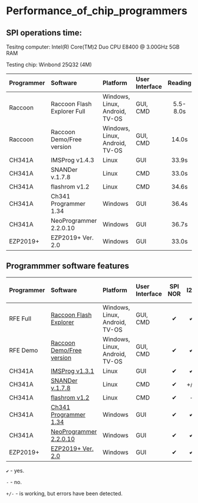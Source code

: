 # Performance_of_chip_programmers

## SPI operations time:

Tesitng computer: Intel(R) Core(TM)2 Duo CPU     E8400  @ 3.00GHz 5GB RAM

Testing chip: Winbond 25Q32 (4M)

| Programmer |       Software          |  Platform  |  User Interface  | Reading | Erasing |  Writing | Veryfying |
| :---       |       :---              |     :---   |      :---        |:---: |   :---: |   :---:  |   :---:   |
| Raccoon    | Raccoon Flash Explorer Full | Windows, Linux, Android, TV-OS | GUI, CMD |  5.5-8.0s  |  Auto when In-Write  |  20.0-23.0s   |   Auto when In-Write/In-Read   |
| Raccoon    | Raccoon Demo/Free version  | Windows, Linux, Android, TV-OS | GUI, CMD |  14.0s  |  In-Write  |  24.0s   |   14.0s   |
| CH341A     | IMSProg v1.4.3          | Linux | GUI  |  33.9s  |  12.7s  | 328.5s   |   33.9s   |
| CH341A     | SNANDer v.1.7.8         | Linux | CMD  |  33.0s  |   8.0s  | 327.0s   |   33.0s   |
| CH341A     | flashrom v1.2           | Linux | CMD  |  34.6s  |  83.2s  | 132.7s   |   34.5s   |
| CH341A     | Ch341 Programmer 1.34   | Windows | GUI|  36.4s  |   9.0s  | 231.4s   |   36.4s   |
| CH341A     | NeoProgrammer 2.2.0.10  | Windows | GUI|  36.7s  |   9.1s  | 220.8s   |   36.7s   | 
| EZP2019+   | EZP2019+ Ver. 2.0       | Windows | GUI|  33.0s  |  10.4s  |  38.7s   |   33.0s   |

## Programmmer software features

| Programmer | Software                |  Platform  |  User Interface  |  SPI NOR| I2C | MW | Edit SR | SFDP view | Security area view |.bin|.hex|.cap|
| :---       |       :---              |     :---   |      :---        |:---:|:---:|:---:| :---:  |   :---:   |   :---:   |:---:|:---:|:---:|
| RFE Full   | [Raccoon Flash Explorer ](https://t.me/racc00n_news)       | Windows, Linux, Android, TV-OS | GUI, CMD | ✔   | ✔   | -   |  -     |     -     |  -  | ✔ | - | - |
| RFE Demo   | [Raccoon Demo/Free version](https://github.com/lapot2/Raccoon-Flash-Explorer-Demo)       | Windows, Linux, Android, TV-OS | GUI, CMD | ✔   | ✔   | -   |  -     |     -     |  -  | - | - | - |
| CH341A     | [IMSProg v1.3.1](https://github.com/bigbigmdm/IMSProg)         | Linux | GUI  | ✔   | ✔   | ✔   |  ✔     |     ✔    |  -  | ✔ | ✔ | ✔ |
| CH341A     | [SNANDer v.1.7.8](https://github.com/McMCCRU/SNANDer)         | Linux | CMD  | ✔   |+/-  |+/-  |  -     |     -     |  -  | ✔ | - | - |
| CH341A     | [flashrom v1.2](https://flashrom.org/)           | Linux | CMD  | ✔   | -   | -   |  -     |     -     |  -  | ✔ | - | - |
| CH341A     | [Ch341 Programmer 1.34](https://github.com/YTEC-info/CH341A-Softwares/blob/main/Programas/Windows/CH341Programmer/CH341Programmer%20V1.38/Ch341Programmer.exe?ysclid=ls2wxkusch126636141)   | Windows | GUI| ✔   | ✔   | -   |  -     |     -     |  -  | ✔ | ✔ |
| CH341A     | [NeoProgrammer 2.2.0.10](https://www.dwdvb.com/neoprogrammer-new-update-v2-2-0-10/)  | Windows | GUI| ✔   | ✔   | ✔   |  ✔      |     -     |  -  | ✔ | ✔ | ✔ | ✔ |
| EZP2019+   | [EZP2019+ Ver. 2.0](https://github.com/acontini/EZP2019)       | Windows | GUI| ✔   | ✔   | ✔   |  -     |     -     |  -  | ✔ | ✔ | ✔ |

`✔` - yes.

`-`  - no.

`+/-` - is working, but errors have been detected.

